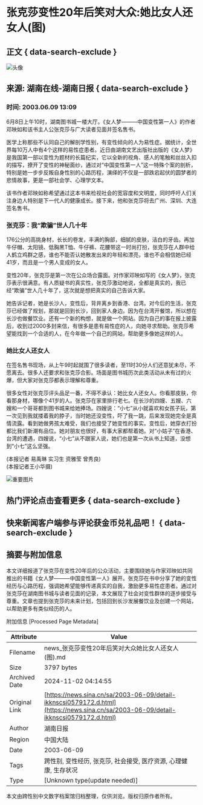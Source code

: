 # 张克莎变性20年后笑对大众:她比女人还女人(图)

## 正文 { data-search-exclude }


![头像](https://n.sinaimg.cn/default/622af858/20181010/default_avatar.jpg)

## 来源: 湖南在线-湖南日报   { data-search-exclude }
### 时间: 2003.06.09 13:09  

6月8日上午10时，湖南图书城一楼大厅。《女人梦———中国变性第一人》的作者邓映如和该书主人公张克莎与广大读者见面并签名售书。

医学上称那些不认同自己的解剖学性别，有变性倾向的人为易性症。据统计，全世界每10万人中有4个这样的易性症患者。近日由湖南文艺出版社出版的《女人梦》是我国第一部以变性为题材的长篇纪实，它以全新的视角、感人的笔触和丝丝入扣的描写，撩开了变性的神秘面纱，通过对“中国变性第一人”这一特殊个案的剖析，特别是她一步步反叛自身性别的心路历程，演绎的不仅是一部跌宕起伏的圆梦者的悲情故事，更是一部社会学、心理学文本。

该书作者邓映如称希望通过这本书来检视社会的宽容度和文明度，同时呼吁人们关注身边人特别是下一代人的健康成长。接下来，他和张克莎将去广州、深圳、大连签名售书。

### 张克莎：我“欺骗”世人几十年

176公分的高挑身材，长长的卷发，丰满的胸部，细腻的皮肤，洁白的牙齿。再加牛仔帽、太阳镜、低胸黑T恤、牛仔裤、花腰带这一时尚打扮，张克莎在人群中给人鹤立鸡群之感，谁也不能否认她散发出来的年轻和漂亮，谁也不会相信她已经41岁，而且是一个男人变成的女人。

变性20年，张克莎是第一次在公众场合露面。对作家邓映如写的《女人梦》，张克莎表示很满意。有人质疑书的真实性，张克莎激动地说，全都是真实的，我已经“欺骗”世人几十年了，这次就是想把真实的自己告诉大家。

她告诉记者，她是长沙人，变性后，背井离乡到香港、台湾。对今后的生活，张克莎已经做了规划，那就是回到长沙，回到家人身边。因为在台湾开餐馆，所以想在长沙也做餐饮业。还有一个新的构想，就是做一个网站。因为自己的事在报上披露后，收到过2000多封来信，有很多是患有易性症的人，向她寻求帮助。张克莎希望能找到一个合适的人，在今年做一个自己的网站，帮助更多像她这样的人。

### 她比女人还女人

在签名售书现场，从上午9时起就围了很多读者，至11时30分人们还意犹未尽，不愿离去。很多人还要求和张克莎合影。场面是图书城历次此类活动从未有过的火爆，但大家对张克莎都表示理解和尊重。

很多女性对张克莎评头品足一番，不得不承认：她比女人还女人。你看那皮肤，你看那身材，哪像个41岁的人。张克莎在家里排行老七。在长沙的四嫂、五嫂、六嫂和一个哥哥都到图书城来给她捧场。四嫂说：“小七”从小就喜欢和女孩子玩，第一次见到我就搂着我的脖子，当时她还没变性，吓了我一跳，后来发现她完全是真情流露。看到她做男孩太难受，我们也接受了她变性的事实。变性后，她穿衣打扮都比我们新潮有品位。她对朋友也很好，有事大家都帮着她。对“小姑子”在香港、台湾的遭遇，四嫂说，“小七”从不跟家人说，她们也是第一次从书上知道，没想到“小七”这么坚强。

(本报记者 易禹琳 实习生 资雅莹 曾秀良)  
(本报记者王小华摄)

![重要图片](https://n.sinaimg.cn/default/2fb77759/20151125/320X320.png) 

## 热门评论点击查看更多 { data-search-exclude }

## 快来新闻客户端参与评论获金币兑礼品吧！ { data-search-exclude }

## 摘要与附加信息

<!-- tcd_abstract -->
本文详细报道了张克莎在变性20年后的公众活动，主要围绕她与作家邓映如共同推出的书籍《女人梦———中国变性第一人》展开。张克莎在书中分享了她的变性经历与心路历程，强调她希望能够传递真实的自我，激励更多易性症患者。通过对张克莎在湖南图书城与读者见面的记录，本文展现了社会对变性群体的逐步接受与尊重。文章也提到张克莎的未来计划，包括回到长沙发展餐饮业及创建一个网站，以帮助更多有类似经历的人。
<!-- tcd_abstract_end -->

附加信息 [Processed Page Metadata]

| Attribute       | Value                                  |
|-----------------|----------------------------------------|
| Filename        | news_张克莎变性20年后笑对大众她比女人还女人(图).md                             |
| Size            | 3797 bytes                           |
| Archived Date   | 2024-11-02 04:14:55                             |
| Original Link   | [https://news.sina.cn/sa/2003-06-09/detail-ikknscsi0579172.d.html](https://news.sina.cn/sa/2003-06-09/detail-ikknscsi0579172.d.html)                       |
| Author          | 湖南日报                               |
| Region          | 中国大陆                               |
| Date            | 2003-06-09                                 |
| Tags            | 跨性别, 变性经历, 张克莎, 社会接受, 医疗资源, 心理健康, 生存状况                                 |
| Type            | [Unknown type(update needed)]                                 |
<!-- tcd_table_end -->

本文由跨性别中文数字档案馆归档整理，仅供浏览。版权归原作者所有。
